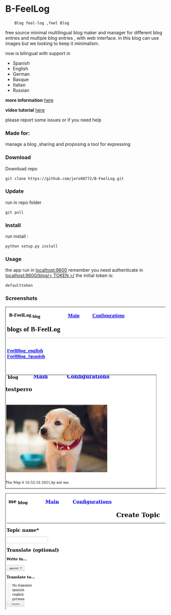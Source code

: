 # B-FeelLog
		Blog feel-log ,feel Blog   

free source minimal multilingual blog maker and manager for different blog entries and multiple blog entries , with web interface. in this blog can use images but we looking to keep it minimalism.

now is bilingual with support in 
- Spanish 
- English
- German
- Basque
- Italian
- Russian

**more information** [here](https://github.com/jero98772/B-FeelLog/blob/main/docs/FAQs.md)

**video tutorial** [here](https://vimeo.com/manage/videos/580068235)

please report some issues or if you need help 
### Made for:
manage a blog ,sharing and proposing a tool for expressing

### Download 
Download repo

	git clone https://github.com/jero98772/B-FeelLog.git
### Update
run in repo folder

	git pull

### Install

run install : 

	python setup.py install

### Usage 

the app run in [localhost:9600](http://localhost:9600/this.html)
remember you need authenticate in [localhost:9600/blog/< TOKEN >/](localhost:9600/this/defaulttoken/)
the initial token is:
	
	defaulttoken

### Screenshots
![main](https://github.com/jero98772/B-FeelLog/blob/main/docs/Screenshots/2021-05-06-185257_770x321_scrot.png)
![flex blog](https://github.com/jero98772/B-FeelLog/blob/main/docs/Screenshots/2021-05-06-165512_752x551_scrot.png)
![translation](https://github.com/jero98772/B-FeelLog/blob/main/docs/Screenshots/2021-05-07-203242_822x595_scrot.png)
